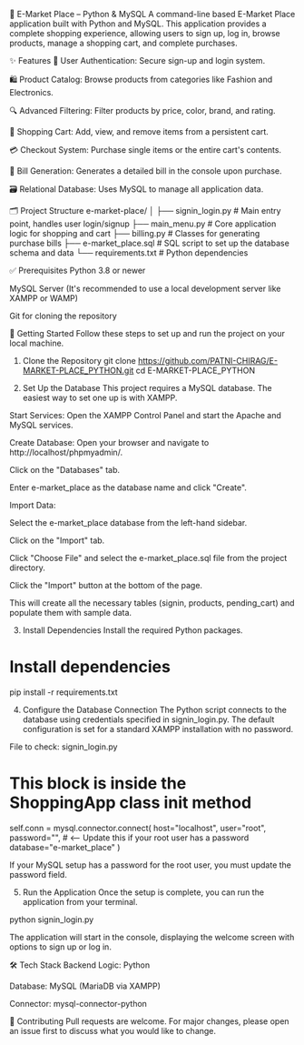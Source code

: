 🛒 E-Market Place – Python & MySQL
A command-line based E-Market Place application built with Python and MySQL. This application provides a complete shopping experience, allowing users to sign up, log in, browse products, manage a shopping cart, and complete purchases.

✨ Features
👤 User Authentication: Secure sign-up and login system.

🛍️ Product Catalog: Browse products from categories like Fashion and Electronics.

🔍 Advanced Filtering: Filter products by price, color, brand, and rating.

🛒 Shopping Cart: Add, view, and remove items from a persistent cart.

💳 Checkout System: Purchase single items or the entire cart's contents.

🧾 Bill Generation: Generates a detailed bill in the console upon purchase.

🗃️ Relational Database: Uses MySQL to manage all application data.

🗂️ Project Structure
e-market-place/
│
├── signin_login.py         # Main entry point, handles user login/signup
├── main_menu.py            # Core application logic for shopping and cart
├── billing.py              # Classes for generating purchase bills
├── e-market_place.sql      # SQL script to set up the database schema and data
└── requirements.txt        # Python dependencies

✅ Prerequisites
Python 3.8 or newer

MySQL Server (It's recommended to use a local development server like XAMPP or WAMP)

Git for cloning the repository

🚀 Getting Started
Follow these steps to set up and run the project on your local machine.

1) Clone the Repository
git clone https://github.com/PATNI-CHIRAG/E-MARKET-PLACE_PYTHON.git
cd E-MARKET-PLACE_PYTHON

2) Set Up the Database
This project requires a MySQL database. The easiest way to set one up is with XAMPP.

Start Services: Open the XAMPP Control Panel and start the Apache and MySQL services.

Create Database: Open your browser and navigate to http://localhost/phpmyadmin/.

Click on the "Databases" tab.

Enter e-market_place as the database name and click "Create".

Import Data:

Select the e-market_place database from the left-hand sidebar.

Click on the "Import" tab.

Click "Choose File" and select the e-market_place.sql file from the project directory.

Click the "Import" button at the bottom of the page.

This will create all the necessary tables (signin, products, pending_cart) and populate them with sample data.

3) Install Dependencies
Install the required Python packages.

# Install dependencies
pip install -r requirements.txt

4) Configure the Database Connection
The Python script connects to the database using credentials specified in signin_login.py. The default configuration is set for a standard XAMPP installation with no password.

File to check: signin_login.py

# This block is inside the ShoppingApp class __init__ method
self.conn = mysql.connector.connect(
    host="localhost",
    user="root",
    password="",  # <-- Update this if your root user has a password
    database="e-market_place"
)

If your MySQL setup has a password for the root user, you must update the password field.

5) Run the Application
Once the setup is complete, you can run the application from your terminal.

python signin_login.py

The application will start in the console, displaying the welcome screen with options to sign up or log in.

🛠️ Tech Stack
Backend Logic: Python

Database: MySQL (MariaDB via XAMPP)

Connector: mysql-connector-python

🤝 Contributing
Pull requests are welcome. For major changes, please open an issue first to discuss what you would like to change.